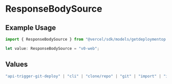 # ResponseBodySource

## Example Usage

```typescript
import { ResponseBodySource } from "@vercel/sdk/models/getdeploymentop.js";

let value: ResponseBodySource = "v0-web";
```

## Values

```typescript
"api-trigger-git-deploy" | "cli" | "clone/repo" | "git" | "import" | "import/repo" | "redeploy" | "v0-web"
```